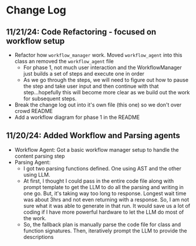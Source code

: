 # Change Log

## 11/21/24: Code Refactoring - focused on workflow setup
* Refactor how `workflow_manager` work. Moved `workflow_agent` into this class an removed the `workflow_agent` file
  * For phase 1, not much user interaction and the WorkflowManager just builds a set of steps and execute one in order
  * As we go through the steps, we will need to figure out how to pause the step and take user input and then continue with that step...hopefully this will become more clear as we build out the work for subsequent steps.
* Break the change log out into it's own file (this one) so we don't over crowd README
* Add a workflow diagram for phase 1 in the README

## 11/20/24: Added Workflow and Parsing agents
* Workflow Agent: Got a basic workflow manager setup to handle the content parsing step
* Parsing Agent:  
  * I got two parsing functions defined. One using AST and the other using LLM.
  * At first, I thought I could pass in the entire code file along with prompt template to get the LLM to do all the parsing and writing in one go. But, it's taking way too long to response. Longest wait time was about 3hrs and not even returning with a response. So, I am not sure what it was able to generate in that run. It would save us a lot of coding if I have more powerful hardware to let the LLM do most of the work.
  * So, the fallback plan is manually parse the code file for class and function signatures. Then, iteratively prompt the LLM to provide the descriptions
